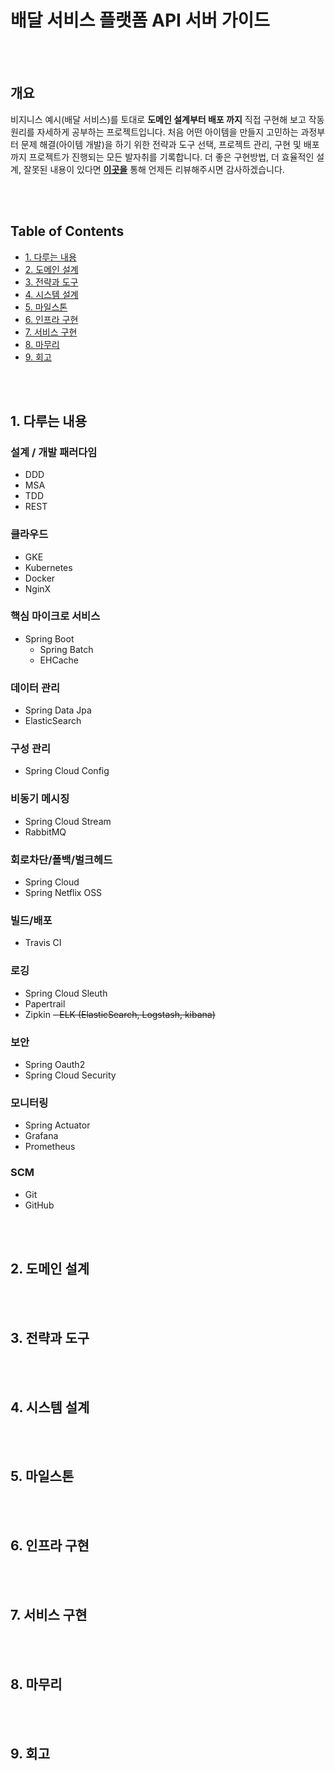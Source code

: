 # 배달 서비스 플랫폼 API 서버 가이드

<br/><br/>



## 개요

비지니스 예시(배달 서비스)를 토대로 **도메인 설계부터 배포 까지** 
직접 구현해 보고 작동 원리를 자세하게 공부하는 프로젝트입니다. 
처음 어떤 아이템을 만들지 고민하는 과정부터 문제 해결(아이템 개발)을 하기 위한 전략과 도구 선택, 
프로젝트 관리, 구현 및 배포 까지 프로젝트가 진행되는 모든 발자취를 기록합니다. 
더 좋은 구현방법, 더 효율적인 설계, 잘못된 내용이 있다면 **[이곳을](https://github.com/cholnh/delivery-platform-server-guide/issues)** 
통해 언제든 리뷰해주시면 감사하겠습니다.

<br/><br/>



## Table of Contents

- [1. 다루는 내용](https://github.com/cholnh/delivery-platform-server-guide#1-다루는-내용)
- [2. 도메인 설계](https://github.com/cholnh/delivery-platform-server-guide#2-도메인-설계)
- [3. 전략과 도구](https://github.com/cholnh/delivery-platform-server-guide#3-전략과-도구)
- [4. 시스템 설계](https://github.com/cholnh/delivery-platform-server-guide#4-시스템-설계)
- [5. 마일스톤](https://github.com/cholnh/delivery-platform-server-guide#5-마일스톤)
- [6. 인프라 구현](https://github.com/cholnh/delivery-platform-server-guide#6-인프라-구현)
- [7. 서비스 구현](https://github.com/cholnh/delivery-platform-server-guide#7-서비스-구현)
- [8. 마무리](https://github.com/cholnh/delivery-platform-server-guide#8-마무리)
- [9. 회고](https://github.com/cholnh/delivery-platform-server-guide#9-회고)

<br/><br/>



## 1. 다루는 내용

### 설계 / 개발 패러다임
- DDD
- MSA
- TDD
- REST

### 클라우드
- GKE
- Kubernetes
- Docker
- NginX

### 핵심 마이크로 서비스
- Spring Boot
    + Spring Batch
    + EHCache

### 데이터 관리
- Spring Data Jpa
- ElasticSearch

### 구성 관리
- Spring Cloud Config

### 비동기 메시징
- Spring Cloud Stream
- RabbitMQ

### 회로차단/폴백/벌크헤드
- Spring Cloud
- Spring Netflix OSS

### 빌드/배포
- Travis CI

### 로깅
- Spring Cloud Sleuth
- Papertrail
- Zipkin
~~- ELK (ElasticSearch, Logstash, kibana)~~

### 보안
- Spring Oauth2
- Spring Cloud Security

### 모니터링
- Spring Actuator
- Grafana
- Prometheus

### SCM
- Git
- GitHub

<br/><br/>



## 2. 도메인 설계

<br/><br/>



## 3. 전략과 도구

<br/><br/>



## 4. 시스템 설계

<br/><br/>



## 5. 마일스톤

<br/><br/>



## 6. 인프라 구현

<br/><br/>



## 7. 서비스 구현

<br/><br/>



## 8. 마무리

<br/><br/>



## 9. 회고

<br/><br/>